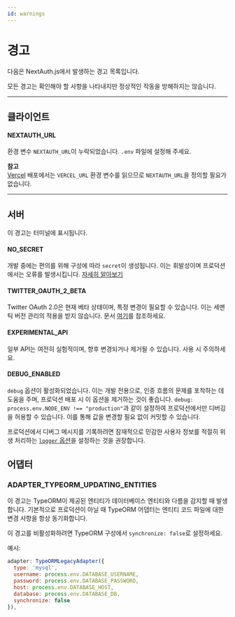 ```yaml
---
id: warnings
---
```


# 경고

다음은 NextAuth.js에서 발생하는 경고 목록입니다.

모든 경고는 확인해야 할 사항을 나타내지만 정상적인 작동을 방해하지는 않습니다.

---

## 클라이언트

#### NEXTAUTH_URL

환경 변수 `NEXTAUTH_URL`이 누락되었습니다. `.env` 파일에 설정해 주세요.

**참고**  
[Vercel](https://vercel.com/) 배포에서는 `VERCEL_URL` 환경 변수를 읽으므로 `NEXTAUTH_URL`을 정의할 필요가 없습니다.

---

## 서버

이 경고는 터미널에 표시됩니다.

#### NO_SECRET

개발 중에는 편의를 위해 구성에 따라 `secret`이 생성됩니다. 이는 휘발성이며 프로덕션에서는 오류를 발생시킵니다. [자세히 알아보기](https://next-auth.js.org/configuration/options#secret)

#### TWITTER_OAUTH_2_BETA

Twitter OAuth 2.0은 현재 베타 상태이며, 특정 변경이 필요할 수 있습니다. 이는 세맨틱 버전 관리의 적용을 받지 않습니다. 문서 [여기](https://next-auth.js.org/providers/twitter#oauth-2)를 참조하세요.

#### EXPERIMENTAL_API

일부 API는 여전히 실험적이며, 향후 변경되거나 제거될 수 있습니다. 사용 시 주의하세요.

#### DEBUG_ENABLED

`debug` 옵션이 활성화되었습니다. 이는 개발 전용으로, 인증 흐름의 문제를 포착하는 데 도움을 주며, 프로덕션 배포 시 이 옵션을 제거하는 것이 좋습니다. `debug: process.env.NODE_ENV !== "production"`과 같이 설정하여 프로덕션에서만 디버깅을 허용할 수 있습니다. 이를 통해 값을 변경할 필요 없이 커밋할 수 있습니다.

프로덕션에서 디버그 메시지를 기록하려면 잠재적으로 민감한 사용자 정보를 적절히 위생 처리하는 [`logger` 옵션](https://next-auth.js.org/configuration/options#logger)을 설정하는 것을 권장합니다.

## 어댑터

### ADAPTER_TYPEORM_UPDATING_ENTITIES

이 경고는 TypeORM이 제공된 엔티티가 데이터베이스 엔티티와 다름을 감지할 때 발생합니다. 기본적으로 프로덕션이 아닐 때 TypeORM 어댑터는 엔티티 코드 파일에 대한 변경 사항을 항상 동기화합니다.

이 경고를 비활성화하려면 TypeORM 구성에서 `synchronize: false`로 설정하세요.

예시:

```javascript
adapter: TypeORMLegacyAdapter({
  type: 'mysql',
  username: process.env.DATABASE_USERNAME,
  password: process.env.DATABASE_PASSWORD,
  host: process.env.DATABASE_HOST,
  database: process.env.DATABASE_DB,
  synchronize: false
}),
```